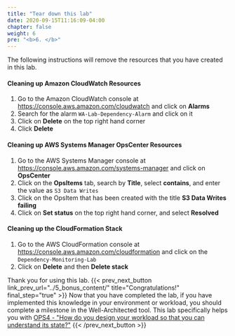 ```yaml
---
title: "Tear down this lab"
date: 2020-09-15T11:16:09-04:00
chapter: false
weight: 6
pre: "<b>6. </b>"
---
```


The following instructions will remove the resources that you have created in this lab.

#### Cleaning up Amazon CloudWatch Resources

1. Go to the Amazon CloudWatch console at <https://console.aws.amazon.com/cloudwatch> and click on **Alarms**
1. Search for the alarm `WA-Lab-Dependency-Alarm` and click on it
1. Click on **Delete** on the top right hand corner
1. Click **Delete**

#### Cleaning up AWS Systems Manager OpsCenter Resources

1. Go to the AWS Systems Manager console at <https://console.aws.amazon.com/systems-manager> and click on **OpsCenter**
1. Click on the **OpsItems** tab, search by **Title**, select **contains**, and enter the value as `S3 Data Writes`
1. Click on the OpsItem that has been created with the title **S3 Data Writes failing**
1. Click on **Set status** on the top right hand corner, and select **Resolved**

#### Cleaning up the CloudFormation Stack

1.  Go to the AWS CloudFormation console at <https://console.aws.amazon.com/cloudformation> and click on the `Dependency-Monitoring-Lab`
1.  Click on **Delete** and then **Delete stack**

Thank you for using this lab.
{{< prev_next_button link_prev_url="../5_bonus_content/"  title="Congratulations!" final_step="true" >}}
Now that you have completed the lab, if you have implemented this knowledge in your environment or workload,
you should complete a milestone in the Well-Architected tool. This lab specifically helps you with
[OPS4 - "How do you design your workload so that you can understand its state?"](https://docs.aws.amazon.com/wellarchitected/latest/framework/a-prepare.html)
{{< /prev_next_button >}}
